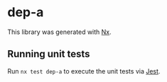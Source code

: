 # dep-a

This library was generated with [Nx](https://nx.dev).

## Running unit tests

Run `nx test dep-a` to execute the unit tests via [Jest](https://jestjs.io).
